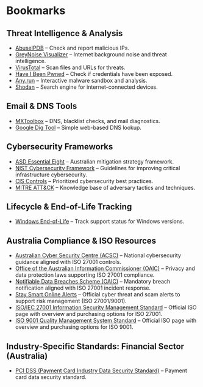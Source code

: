 # Bookmarks

## Threat Intelligence & Analysis
- [AbuseIPDB](https://www.abuseipdb.com/) – Check and report malicious IPs.
- [GreyNoise Visualizer](https://viz.greynoise.io/) – Internet background noise and threat intelligence.
- [VirusTotal](https://www.virustotal.com/gui/home/upload) – Scan files and URLs for threats.
- [Have I Been Pwned](https://haveibeenpwned.com/) – Check if credentials have been exposed.
- [Any.run](https://any.run/) – Interactive malware sandbox and analysis.
- [Shodan](https://www.shodan.io/) – Search engine for internet-connected devices.

## Email & DNS Tools
- [MXToolbox](https://mxtoolbox.com/) – DNS, blacklist checks, and mail diagnostics.
- [Google Dig Tool](https://toolbox.googleapps.com/apps/dig/) – Simple web-based DNS lookup.

## Cybersecurity Frameworks
- [ASD Essential Eight](https://blueprint.asd.gov.au/security-and-governance/essential-eight/) – Australian mitigation strategy framework.
- [NIST Cybersecurity Framework](https://www.nist.gov/cyberframework) – Guidelines for improving critical infrastructure cybersecurity.
- [CIS Controls](https://www.cisecurity.org/controls) – Prioritized cybersecurity best practices.
- [MITRE ATT&CK](https://attack.mitre.org/) – Knowledge base of adversary tactics and techniques.

## Lifecycle & End-of-Life Tracking
- [Windows End-of-Life](https://endoflife.date/windows) – Track support status for Windows versions.

## Australia Compliance & ISO Resources
- [Australian Cyber Security Centre (ACSC)](https://www.cyber.gov.au/) – National cybersecurity guidance aligned with ISO 27001 controls.
- [Office of the Australian Information Commissioner (OAIC)](https://www.oaic.gov.au/) – Privacy and data protection laws supporting ISO 27001 compliance.
- [Notifiable Data Breaches Scheme (OAIC)](https://www.oaic.gov.au/privacy/notifiable-data-breaches) – Mandatory breach notification aligned with ISO 27001 incident response.
- [Stay Smart Online Alerts](https://www.cyber.gov.au/acsc/view-all-content/alerts) – Official cyber threat and scam alerts to support risk management (ISO 27001/9001).
- [ISO/IEC 27001 Information Security Management Standard](https://www.iso.org/standard/54534.html) – Official ISO page with overview and purchasing options for ISO 27001.
- [ISO 9001 Quality Management System Standard](https://www.iso.org/standard/62085.html) – Official ISO page with overview and purchasing options for ISO 9001.

## Industry-Specific Standards: Financial Sector (Australia)
- [PCI DSS (Payment Card Industry Data Security Standard)](https://www.pcisecuritystandards.org/pci_security/) – Payment card data security standard.
